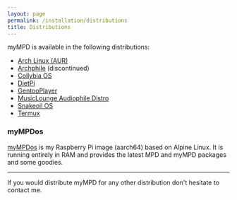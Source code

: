 ```yaml
---
layout: page
permalink: /installation/distributions
title: Distributions
---
```


myMPD is available in the following distributions:

- [Arch Linux (AUR)](https://aur.archlinux.org/packages/mympd/)
- [Archphile](http://archphile.org/) (discontinued)
- [Collybia OS](https://collybia.com/collybia-os/)
- [DietPi](https://dietpi.com/)
- [GentooPlayer](http://gentooplayer.com/)
- [MusicLounge Audiophile Distro](https://linuxaudiofoundation.org)
- [Snakeoil OS](https://www.snakeoil-os.net/)
- [Termux](https://termux.com/)

### myMPDos

[myMPDos](https://github.com/jcorporation/myMPDos) is my Raspberry Pi image (aarch64) based on Alpine Linux. It is running entirely in RAM and provides the latest MPD and myMPD packages and some goodies.

---

If you would distribute myMPD for any other distribution don't hesitate to contact me.
